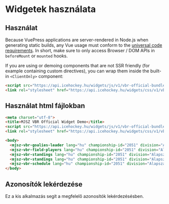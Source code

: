 # Widgetek használata

## Használat

Because VuePress applications are server-rendered in Node.js when generating static builds, any Vue usage must conform to the [universal code requirements](https://ssr.vuejs.org/en/universal.html). In short, make sure to only access Browser / DOM APIs in `beforeMount` or `mounted` hooks.

If you are using or demoing components that are not SSR friendly (for example containing custom directives), you can wrap them inside the built-in `<ClientOnly>` component:

``` html
<script src="https://api.icehockey.hu/widgets/js/v1/vbr-official-bundle"></script>
<link rel="stylesheet" href="https://api.icehockey.hu/widgets/css/v1/vbr-official-bundle">
```

## Használat html fájlokban

``` html
<meta charset="utf-8">
<title>MJSZ VBR Official Widget Demo</title>
<script src="https://api.icehockey.hu/widgets/js/v1/vbr-official-bundle"></script>
<link rel="stylesheet" href="https://api.icehockey.hu/widgets/css/v1/vbr-official-bundle">

<body>
  <mjsz-vbr-goalies-leader lang="hu" championship-id="2051" division="Alapszakasz"></mjsz-vbr-goalies-leader>
  <mjsz-vbr-field-players lang="hu" championship-id="2051" division="Alapszakasz"></mjsz-vbr-field-players>
  <mjsz-vbr-standings lang="hu" championship-id="2051" division="Alapszakasz"></mjsz-vbr-standings>
  <mjsz-vbr-standings lang="hu" championship-id="2051" division="Alapszakasz" type="2"></mjsz-vbr-standings>
  <mjsz-vbr-schedule lang="hu" championship-id="2051" division="Alapszakasz"></mjsz-vbr-schedule>
</body>
```

## Azonosítók lekérdezése
Ez a kis alkalmazás segít a megfelelő azonosítók lekérdezésésben.

<SeasonIdentifiers></SeasonIdentifiers>
